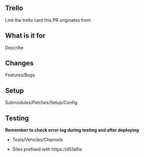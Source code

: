 ## Trello

Link the trello card this PR originates from

## What is it for

Describe

## Changes

Features/Bugs

## Setup

Submodules/Patches/Setup/Config

## Testing 

**Remember to check error log during testing and after deploying**

- Tools/Vehicles/Channels

- Sites prefixed with https://d51alfie

